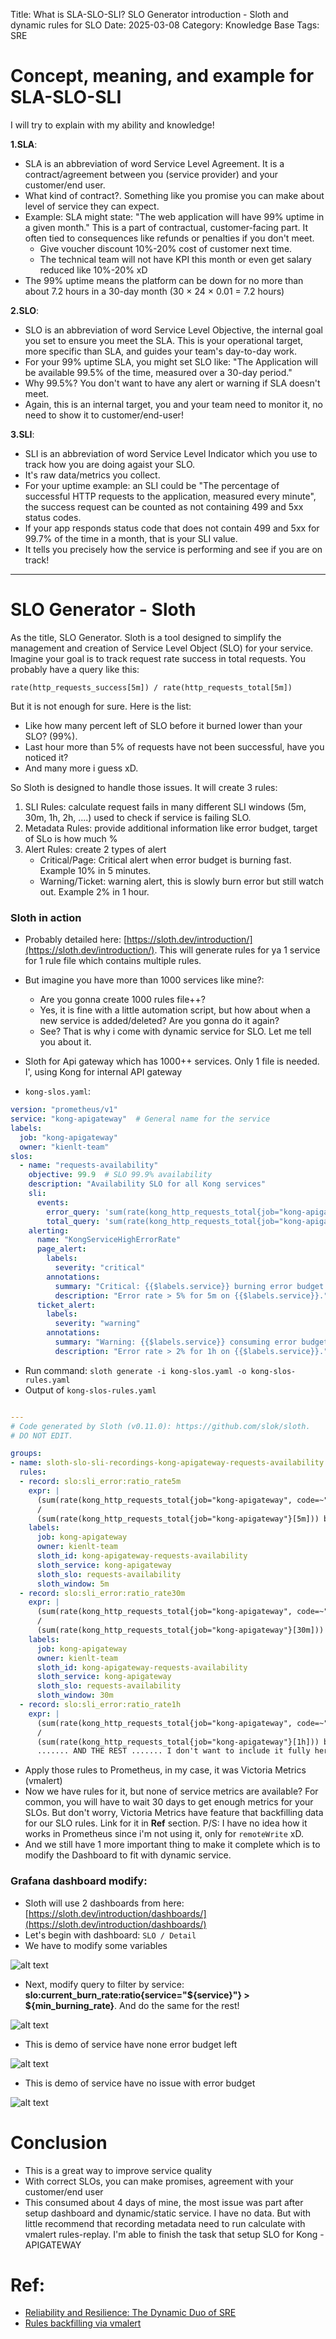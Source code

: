 Title: What is SLA-SLO-SLI? SLO Generator introduction - Sloth and dynamic rules for SLO
Date: 2025-03-08
Category: Knowledge Base
Tags: SRE

# Concept, meaning, and example for SLA-SLO-SLI
I will try to explain with my ability and knowledge!

**1.SLA**:

- SLA is an abbreviation of word Service Level Agreement. It is a contract/agreement between you (service provider) and your customer/end user.
- What kind of contract?. Something like you promise you can make about level of service they can expect.
- Example: SLA might state: "The web application will have 99% uptime in a given month." This is a part of contractual, customer-facing part. It often tied to consequences like refunds or penalties if you don't meet. 
    - Give voucher discount 10%-20% cost of customer next time.
    - The technical team will not have KPI this month or even get salary reduced like 10%-20% xD
- The 99% uptime means the platform can be down for no more than about 7.2 hours in a 30-day month (30 × 24 × 0.01 = 7.2 hours)

**2.SLO**:

- SLO is an abbreviation of word Service Level Objective, the internal goal you set to ensure you meet the SLA. This is your operational target, more specific than SLA, and guides your team's day-to-day work.
- For your 99% uptime SLA, you might set SLO like: "The Application will be available 99.5% of the time, measured over a 30-day period."
- Why 99.5%? You don't want to have any alert or warning if SLA doesn't meet.
- Again, this is an internal target, you and your team need to monitor it, no need to show it to customer/end-user!

**3.SLI**:

- SLI is an abbreviation of word Service Level Indicator which you use to track how you are doing agaist your SLO.
- It's raw data/metrics you collect.
- For your uptime example: an SLI could be "The percentage of successful HTTP requests to the application, measured every minute", the success request can be counted as not containing 499 and 5xx status codes.
- If your app responds status code that does not contain 499 and 5xx for 99.7% of the time in a month, that is your SLI value.
- It tells you precisely how the service is performing and see if you are on track!

---

# SLO Generator - Sloth
As the title, SLO Generator. Sloth is a tool designed to simplify the management and creation of Service Level Object (SLO) for your service. Imagine your goal is to track request rate success in total requests. You probably have a query like this:
```
rate(http_requests_success[5m]) / rate(http_requests_total[5m])
```

But it is not enough for sure. Here is the list:

- Like how many percent left of SLO before it burned lower than your SLO? (99%). 
- Last hour more than 5% of requests have not been successful, have you noticed it?
- And many more i guess xD.

So Sloth is designed to handle those issues. It will create 3 rules:

1. SLI Rules: calculate request fails in many different SLI windows (5m, 30m, 1h, 2h, ....) used to check if service is failing SLO.
2. Metadata Rules: provide additional information like error budget, target of SLo is how much %
3. Alert Rules: create 2 types of alert
    - Critical/Page: Critical alert when error budget is burning fast. Example 10% in 5 minutes.
    - Warning/Ticket: warning alert, this is slowly burn error but still watch out. Example 2% in 1 hour.

### Sloth in action
- Probably detailed here: [https://sloth.dev/introduction/](https://sloth.dev/introduction/). This will generate rules for ya 1 service for 1 rule file which contains multiple rules.
- But imagine you have more than 1000 services like mine?:
    - Are you gonna create 1000 rules file++?
    - Yes, it is fine with a little automation script, but how about when a new service is added/deleted? Are you gonna do it again?
    - See? That is why i come with dynamic service for SLO. Let me tell you about it.

- Sloth for Api gateway which has 1000++ services. Only 1 file is needed. I', using Kong for internal API gateway
- `kong-slos.yaml`:
```yaml
version: "prometheus/v1"
service: "kong-apigateway"  # General name for the service
labels:
  job: "kong-apigateway"
  owner: "kienlt-team"
slos:
  - name: "requests-availability"
    objective: 99.9  # SLO 99.9% availability
    description: "Availability SLO for all Kong services"
    sli:
      events:
        error_query: 'sum(rate(kong_http_requests_total{job="kong-apigateway", code=~"5..|499"}[{{.window}}])) by (service)'
        total_query: 'sum(rate(kong_http_requests_total{job="kong-apigateway"}[{{.window}}])) by (service)'
    alerting:
      name: "KongServiceHighErrorRate"
      page_alert:
        labels:
          severity: "critical"
        annotations:
          summary: "Critical: {{$labels.service}} burning error budget too fast!"
          description: "Error rate > 5% for 5m on {{$labels.service}}."
      ticket_alert:
        labels:
          severity: "warning"
        annotations:
          summary: "Warning: {{$labels.service}} consuming error budget."
          description: "Error rate > 2% for 1h on {{$labels.service}}."
```
- Run command: `sloth generate -i kong-slos.yaml -o kong-slos-rules.yaml`
- Output of `kong-slos-rules.yaml`
```yaml

---
# Code generated by Sloth (v0.11.0): https://github.com/slok/sloth.
# DO NOT EDIT.

groups:
- name: sloth-slo-sli-recordings-kong-apigateway-requests-availability
  rules:
  - record: slo:sli_error:ratio_rate5m
    expr: |
      (sum(rate(kong_http_requests_total{job="kong-apigateway", code=~"5..|499"}[5m])) by (service))
      /
      (sum(rate(kong_http_requests_total{job="kong-apigateway"}[5m])) by (service))
    labels:
      job: kong-apigateway
      owner: kienlt-team
      sloth_id: kong-apigateway-requests-availability
      sloth_service: kong-apigateway
      sloth_slo: requests-availability
      sloth_window: 5m
  - record: slo:sli_error:ratio_rate30m
    expr: |
      (sum(rate(kong_http_requests_total{job="kong-apigateway", code=~"5..|499"}[30m])) by (service))
      /
      (sum(rate(kong_http_requests_total{job="kong-apigateway"}[30m])) by (service))
    labels:
      job: kong-apigateway
      owner: kienlt-team
      sloth_id: kong-apigateway-requests-availability
      sloth_service: kong-apigateway
      sloth_slo: requests-availability
      sloth_window: 30m
  - record: slo:sli_error:ratio_rate1h
    expr: |
      (sum(rate(kong_http_requests_total{job="kong-apigateway", code=~"5..|499"}[1h])) by (service))
      /
      (sum(rate(kong_http_requests_total{job="kong-apigateway"}[1h])) by (service))
      ....... AND THE REST ....... I don't want to include it fully here since it is generated!
```

- Apply those rules to Prometheus, in my case, it was Victoria Metrics (vmalert)
- Now we have rules for it, but none of service metrics are available? For common, you will have to wait 30 days to get enough metrics for your SLOs. But don't worry, Victoria Metrics have feature that backfilling data for our SLO rules. Link for it in **Ref** section. P/S: I have no idea how it works in Prometheus since i'm not using it, only for `remoteWrite` xD.
- And we still have 1 more important thing to make it complete which is to modify the Dashboard to fit with dynamic service.

### Grafana dashboard modify:
- Sloth will use 2 dashboards from here: [https://sloth.dev/introduction/dashboards/](https://sloth.dev/introduction/dashboards/)
- Let's begin with dashboard: `SLO / Detail`
- We have to modify some variables

![alt text](images/2025/03/08th_1.png)


- Next, modify query to filter by service: **slo:current_burn_rate:ratio{service="${service}"} > ${min_burning_rate}**. And do the same for the rest!

![alt text](images/2025/03/08th_2.png)

- This is demo of service have none error budget left

![alt text](images/2025/03/08th_3.png)

- This is demo of service have no issue with error budget

![alt text](images/2025/03/08th_4.png)

# Conclusion
- This is a great way to improve service quality
- With correct SLOs, you can make promises, agreement with your customer/end user
- This consumed about 4 days of mine, the most issue was part after setup dashboard and dynamic/static service. I have no data. But with little recommend that recording metadata need to run calculate with vmalert rules-replay. I'm able to finish the task that setup SLO for Kong - APIGATEWAY

# Ref:
- [Reliability and Resilience: The Dynamic Duo of SRE](https://www.youtube.com/watch?v=zMqo4NXDr3g&lc=UgzsXWLBPB-t0LmNyUl4AaABAg)
- [Rules backfilling via vmalert](https://victoriametrics.com/blog/rules-replay/)